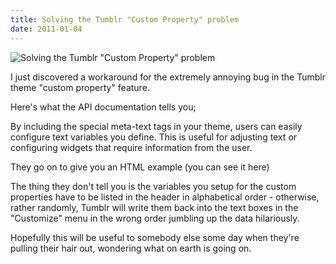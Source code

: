 ```yaml
---
title: Solving the Tumblr "Custom Property" problem
date: 2011-01-04
---
```


![Solving the Tumblr "Custom Property" problem](https://source.unsplash.com/_nRpqIBM40Q/1600x900)

I just discovered a workaround for the extremely annoying bug in the Tumblr theme "custom property" feature.

Here's what the API documentation tells you;

By including the special meta-text tags in your theme, users can easily configure text variables you define. This is useful for adjusting text or configuring widgets that require information from the user.

They go on to give you an HTML example (you can see it here)

The thing they don't tell you is the variables you setup for the custom properties have to be listed in the header in alphabetical order - otherwise, rather randomly, Tumblr will write them back into the text boxes in the "Customize" menu in the wrong order jumbling up the data hilariously.

Hopefully this will be useful to somebody else some day when they're pulling their hair out, wondering what on earth is going on.